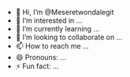- 👋 Hi, I’m @Meseretwondalegit
- 👀 I’m interested in ...
- 🌱 I’m currently learning ...
- 💞️ I’m looking to collaborate on ...
- 📫 How to reach me ...
- 😄 Pronouns: ...
- ⚡ Fun fact: ...

<!---
Meseretwondalegit/Meseretwondalegit is a ✨ special ✨ repository because its `README.md` (this file) appears on your GitHub profile.
You can click the Preview link to take a look at your changes.
install ipacheck, all replace from("https://raw.githubusercontent.com/PovertyAction/high-frequency-checks/master")
ipacheck update
